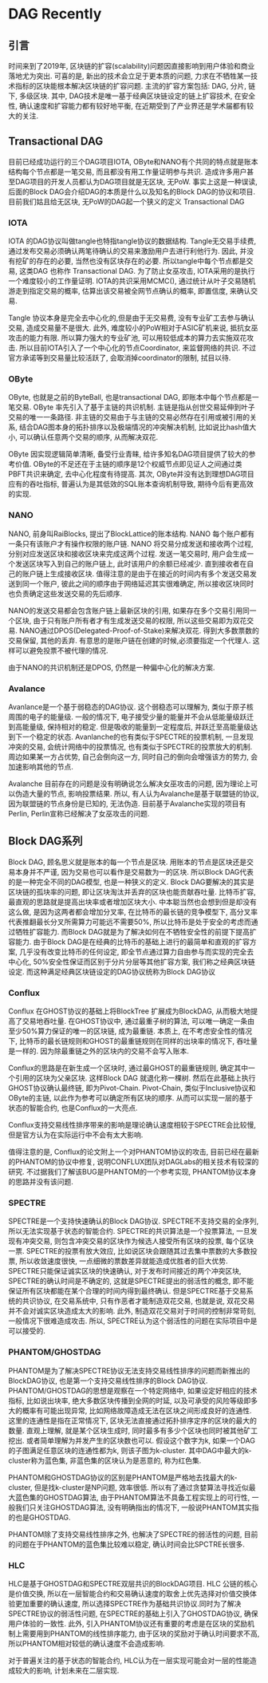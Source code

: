 
# DAG Recently

## 引言
时间来到了2019年, 区块链的扩容(scalability)问题因直接影响到用户体验和商业落地尤为突出. 可喜的是, 新出的技术会立足于更本质的问题, 力求在不牺牲某一技术指标的区块能根本解决区块链的扩容问题.  主流的扩容方案包括: DAG, 分片, 链下, 多级区块. 其中, DAG技术是唯一基于经典区块链设定的链上扩容技术, 在安全性, 确认速度和扩容能力都有较好地平衡, 在近期受到了产业界还是学术届都有较大的关注. 

## Transactional DAG
目前已经成功运行的三个DAG项目IOTA, OByte和NANO有个共同的特点就是账本结构每个节点都是一笔交易, 而且都没有用工作量证明参与共识. 造成许多用户甚至DAG项目的开发人员都认为DAG项目就是无区块, 无PoW. 事实上这是一种误读, 后面的Block DAG会介绍DAG的本质是什么以及知名的Block DAG的协议和项目.  目前我们姑且给无区块, 无PoW的DAG起一个狭义的定义 Transactional DAG

### IOTA
IOTA 的DAG协议叫做tangle也特指tangle协议的数据结构. Tangle无交易手续费, 通过发布交易必须确认两笔待确认的交易来激励用户去进行利他行为. 因此, 并没有挖矿的存在的必要, 当然也没有区块存在的必要. 所以tangle中每个节点都是交易, 这类DAG 也称作 Transactional DAG. 为了防止女巫攻击, IOTA采用的是执行一个难度较小的工作量证明. IOTA的共识采用MCMC(), 通过统计从叶子交易随机游走到指定交易的概率, 估算出该交易被全网节点确认的概率, 即置信度, 来确认交易. 

Tangle 协议本身是完全去中心化的,但是由于无交易费, 没有专业矿工去参与确认交易, 造成交易量不是很大. 此外, 难度较小的PoW相对于ASIC矿机来说, 抵抗女巫攻击的能力有限. 所以算力强大的专业矿池, 可以用较低成本的算力去实施双花攻击. 所以目前IOTA引入了一个中心化的节点Coordinator, 来监督网络的共识. 不过官方承诺等到交易量比较活跃了, 会取消掉coordinator的限制, 拭目以待.

### OByte
OByte, 也就是之前的ByteBall, 也是transactional DAG, 即账本中每个节点都是一笔交易. OByte 率先引入了基于主链的共识机制. 主链是指从创世交易延伸到叶子交易的唯一一条路径. 非主链的交易由于与主链的交易必然存在引用或被引用的关系, 结合DAG图本身的拓扑排序以及极端情况的冲突解决机制, 比如说比hash值大小, 可以确认任意两个交易的顺序, 从而解决双花.

OByte 因实现逻辑简单清晰, 备受行业青睐, 给许多知名DAG项目提供了较大的参考价值. OByte的不足还在于主链的顺序是12个权威节点即见证人之间通过类PBFT共识来确定, 去中心化程度有待提高. 其次, OByte并没有达到理想DAG项目应有的吞吐指标, 普遍认为是其低效的SQL账本查询机制导致, 期待今后有更高效的实现.

### NANO
NANO, 前身叫RaiBlocks, 提出了BlockLattice的账本结构. NANO 每个账户都有一条只有该账户才有操作权限的账户链. NANO 将交易分成发送和接收两个过程, 分别对应发送区块和接收区块来完成这两个过程. 发送一笔交易时, 用户会生成一个发送区块写入到自己的账户链上, 此时该用户的余额已经减少. 直到接收者在自己的账户链上生成接收区块. 值得注意的是由于在接近的时间内有多个发送交易发送到同一个账户, 彼此之间的顺序由于网络延迟其实很难确定, 所以接收区块同时也负责确定这些发送交易的先后顺序. 

NANO的发送交易都会包含账户链上最新区块的引用, 如果存在多个交易引用同一个区块, 由于只有账户所有者才有生成发送交易的权限, 所以这些交易即为双花交易. NANO通过DPOS(Delegated-Proof-of-Stake)来解决双花. 得到大多数票数的交易保留, 其他的丢弃. 有意思的是账户链在创建的时候,必须要指定一个代理人. 这样可以避免投票不被代理的情况. 

由于NANO的共识机制还是DPOS, 仍然是一种偏中心化的解决方案.

### Avalance
Avanlance是一个基于弱稳态的DAG协议. 这个弱稳态可以理解为, 类似于原子核周围的电子的能量级. 一般的情况下, 电子接受少量的能量并不会从低能量级跃迁到高能量级, 保持相对的稳定. 但是吸收的能量到一定程度后, 并跃迁至高能量级达到下一个稳定的状态. Avanlanche的也有类似于SPECTRE的投票机制, 一旦发现冲突的交易, 会统计网络中的投票情况, 也有类似于SPECTRE的投票放大的机制. 周边如果某一方占优势, 自己会倒向这一方, 同时自己的倒向会增强该方的势力, 会加速影响其他的节点.

Avalanche 目前存在的问题是没有明确说怎么解决女巫攻击的问题, 因为理论上可以伪造大量的节点, 影响投票结果. 所以, 有人认为Avalanche是基于联盟链的协议, 因为联盟链的节点身份是已知的, 无法伪造. 
目前基于Avalanche实现的项目有Perlin, Perlin宣称已经解决了女巫攻击的问题.

## Block DAG系列
Block DAG, 顾名思义就是账本的每一个节点是区块. 用账本的节点是区块还是交易本身并不严谨, 因为交易也可以看作是交易数为一的区块. 所以Block DAG代表的是一种完全不同的DAG模型, 也是一种狭义的定义.
Block DAG要解决的其实是区块链的孤块率的问题, 即让区块淘汰并丢弃的区块也能贡献吞吐量. 比特币扩容, 最直观的思路就是提高出块率或者增加区块大小. 中本聪当然也会想到但是却没有这么做, 是因为这两者都会增加分叉率, 在比特币的最长链的竞争模型下, 高分叉率代表推翻最长分叉所需算力可能远不需要50%, 所以比特币是处于安全的考虑而通过牺牲扩容能力. 而Block DAG就是为了解决如何在不牺牲安全性的前提下提高扩容能力. 由于Block DAG是在经典的比特币的基础上进行的最简单和直观的扩容方案, 几乎没有改变比特币的任何设定, 即全节点通过算力自由参与而实现的完全去中心化, 50%安全性保证而区别于分片分层等其他扩容方案, 我们称之经典区块链设定. 而这种满足经典区块链设定的DAG协议统称为Block DAG协议

### Conflux
Conflux 在GHOST协议的基础上将BlockTree 扩展成为BlockDAG, 从而极大地提高了交易地吞吐量. 在GHOST协议中, 通过最重子树的算法, 可以唯一确定一条由至少50%算力保证的唯一的区块链, 成为最重链. 本质上, 在不考虑安全性的情况下, 比特币的最长链规则和GHOST的最重链规则在同样的出块率的情况下, 吞吐量是一样的. 因为除最重链之外的区块内的交易不会写入账本. 

Conflux的思路是在新生成一个区块时, 通过最GHOST的最重链规则, 确定其中一个引用的区块为父亲区块. 这样Block DAG 就退化称一棵树. 然后在此基础上执行GHOST协议确认最终链, 即为Pivot-Chain. Pivot-Chain, 类似于Inclusive协议和OByte的主链, 以此作为参考可以确定所有区块的顺序. 从而可以实现一层的基于状态的智能合约, 也是Conflux的一大亮点.

Conflux支持交易线性排序带来的影响是理论确认速度相较于SPECTRE会比较慢, 但是官方认为在实际运行中不会有太大影响.

值得注意的是, Conflux的论文附上一个对PHANTOM协议的攻击, 目前已经在最新的PHANTOM的协议中修复, 说明CONFLUX团队对DAGLabs的相关技术有较深的研究. 不过据我们了解该BUG是PHANTOM的一个参考实现, PHANTOM协议本身的思路并没有该问题.

### SPECTRE
SPECTRE是一个支持快速确认的Block DAG协议. SPECTRE不支持交易的全序列, 所以无法实现基于状态的智能合约. SPECTRE的共识算法是一个投票算法, 一旦发现有冲突交易, 则包含冲突交易的区块作为候选人接受所有区块的投票, 每个区块一票. SPECTRE的投票有放大效应, 比如说区块会跟随其过去集中票数的大多数投票, 所以收敛速度很快, 一点细微的票数差异就能造成优胜者的巨大优势. SPECTRE只能保证诚实区块的快速确认, 对于发布时间接近的两个冲突区块, SPECTRE的确认时间是不确定的, 这就是SPECTRE提出的弱活性的概念, 即不能保证所有区块都能在某个合理的时间内得到最终确认. 但是SPECTRE基于交易系统的共识协议, 在交易系统中, 只有作恶者才能制造双花交易, 也就是说, 双花交易并不会对诚实区块造成太大的影响. 此外, 制造双花交易对于时间的控制非常苛刻, 一般情况下很难造成攻击. 所以, SPECTRE认为这个弱活性的问题在实际项目中是可以接受的.

### PHANTOM/GHOSTDAG
PHANTOM是为了解决SPECTRE协议无法支持交易线性排序的问题而新推出的BlockDAG协议, 也是第一个支持交易线性排序的Block DAG协议. PHANTOM/GHOSTDAG的思想是观察在一个特定网络中, 如果设定好相应的技术指标, 比如说出块率, 绝大多数区块传播到全网的时延, 以及可承受的风险等级即多大的概率有可能出现异常, 比如网络故障造成无法在区块之间形成良好的连通性. 这里的连通性是指在正常情况下, 区块无法直接通过拓扑排序定序的区块的最大的数量. 直观上理解, 就是某个区块生成时, 同时最多有多少个区块也同时被其他矿工挖出. 或者简单理解为并发产生的区块数也可以. 假设这个数字为k, 如果一个DAG的子图满足任意区块的连通性都为k, 则该子图为k-cluster. 其中DAG中最大的k-cluster称为蓝色集, 非蓝色集的区块认为是恶意的, 称为红色集. 

PHANTOM和GHOSTDAG协议的区别是PHANTOM是严格地去找最大的k-cluster, 但是找k-cluster是NP问题, 效率很低. 所以有了通过贪婪算法寻找近似最大蓝色集的GHOSTDAG算法, 由于PHANTOM算法不具备工程实现上的可行性, 一般我们只关注GHOSTDAG算法, 没有明确指出的情况下, 一般说PHANTOM其实指的也是GHOSTDAG.

PHANTOM除了支持交易线性排序之外, 也解决了SPECTRE的弱活性的问题, 目前的问题在于PHANTOM的蓝色集比较难以稳定, 确认时间会比SPCTRE长很多.

### HLC
HLC是基于GHOSTDAG和SPECTRE双层共识的BlockDAG项目. HLC 公链的核心是价值交换, 所以在一层智能合约和交易确认速度的取舍上优先选择对价值交换体验更加重要的确认速度, 所以选择SPECTRE作为基础共识协议.同时为了解决SPECTRE协议的弱活性问题, 在SPECTRE的基础上引入了GHOSTDAG协议, 确保用户体验的一致性. 此外, 引入PHANTOM协议还有重要的考虑是在区块的奖励机制上需要用到PHANTOM的线性排序能力, 由于区块的奖励对于确认时间要求不高, 所以PHANTOM相对较低的确认速度不会造成影响.

对于普遍关注的基于状态的智能合约, HLC认为在一层实现可能会对一层的性能造成较大的影响, 计划未来在二层实现.